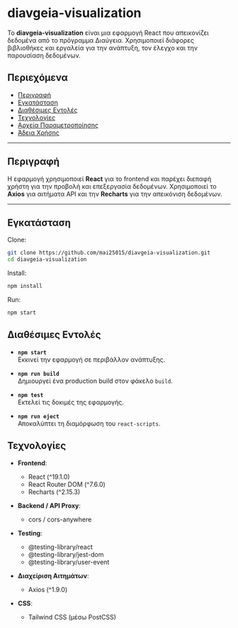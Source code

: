 # diavgeia-visualization

Το **diavgeia-visualization** είναι μια εφαρμογή React που απεικονίζει δεδομένα από το πρόγραμμα Διαύγεια. Χρησιμοποιεί διάφορες βιβλιοθήκες και εργαλεία για την ανάπτυξη, τον έλεγχο και την παρουσίαση δεδομένων.

## Περιεχόμενα

- [Περιγραφή](#περιγραφή)
- [Εγκατάσταση](#εγκατάσταση)
- [Διαθέσιμες Εντολές](#διαθέσιμες-εντολές)
- [Τεχνολογίες](#τεχνολογίες)
- [Αρχεία Παραμετροποίησης](#αρχεία-παραμετροποίησης)
- [Άδεια Χρήσης](#άδεια-χρήσης)

---

## Περιγραφή

Η εφαρμογή χρησιμοποιεί **React** για το frontend και παρέχει διεπαφή χρήστη για την προβολή και επεξεργασία δεδομένων. Χρησιμοποιεί το **Axios** για αιτήματα API και την **Recharts** για την απεικόνιση δεδομένων.

---

## Εγκατάσταση

Clone:

```bash
git clone https://github.com/mai25015/diavgeia-visualization.git
cd diavgeia-visualization
```

Install:

```bash
npm install
```

Run:

```bash
npm start
```

## Διαθέσιμες Εντολές

- **`npm start`**  
  Εκκινεί την εφαρμογή σε περιβάλλον ανάπτυξης.
  
- **`npm run build`**  
  Δημιουργεί ένα production build στον φάκελο `build`.
  
- **`npm test`**  
  Εκτελεί τις δοκιμές της εφαρμογής.
  
- **`npm run eject`**  
  Αποκαλύπτει τη διαμόρφωση του `react-scripts`.

## Τεχνολογίες

- **Frontend**:
  - React (^19.1.0)
  - React Router DOM (^7.6.0)
  - Recharts (^2.15.3)
  
- **Backend / API Proxy**:
  - cors / cors-anywhere
  
- **Testing**:
  - @testing-library/react
  - @testing-library/jest-dom
  - @testing-library/user-event
  
- **Διαχείριση Αιτημάτων**:
  - Axios (^1.9.0)
  
- **CSS**:
  - Tailwind CSS (μέσω PostCSS)
